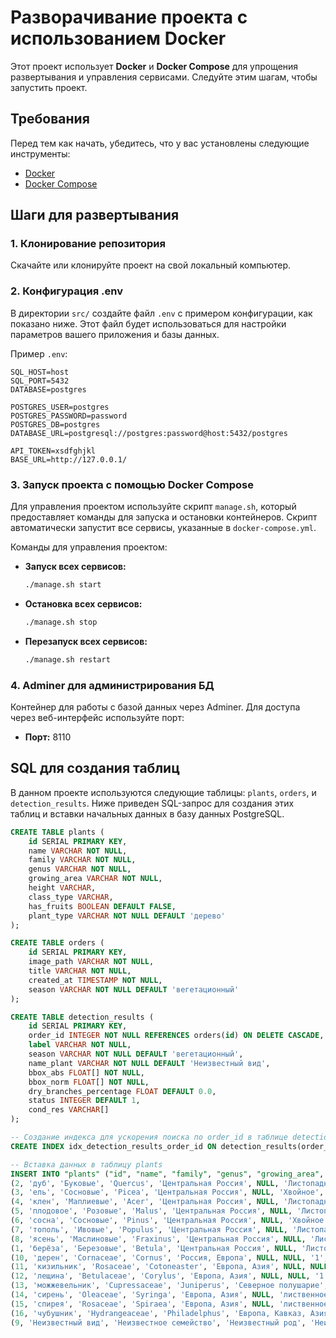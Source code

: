 # Разворачивание проекта с использованием Docker

Этот проект использует **Docker** и **Docker Compose** для упрощения развертывания и управления сервисами. Следуйте этим шагам, чтобы запустить проект.

## Требования

Перед тем как начать, убедитесь, что у вас установлены следующие инструменты:

- [Docker](https://docs.docker.com/get-docker/)
- [Docker Compose](https://docs.docker.com/compose/install/)

## Шаги для развертывания

### 1. Клонирование репозитория

Скачайте или клонируйте проект на свой локальный компьютер.

### 2. Конфигурация .env

В директории `src/` создайте файл `.env` с примером конфигурации, как показано ниже. Этот файл будет использоваться для настройки параметров вашего приложения и базы данных.

Пример `.env`:

```env
SQL_HOST=host
SQL_PORT=5432
DATABASE=postgres

POSTGRES_USER=postgres
POSTGRES_PASSWORD=password
POSTGRES_DB=postgres
DATABASE_URL=postgresql://postgres:password@host:5432/postgres 

API_TOKEN=xsdfghjkl
BASE_URL=http://127.0.0.1/
```
### 3. Запуск проекта с помощью Docker Compose

Для управления проектом используйте скрипт `manage.sh`, который предоставляет команды для запуска и остановки контейнеров. Скрипт автоматически запустит все сервисы, указанные в `docker-compose.yml`.

Команды для управления проектом:

- **Запуск всех сервисов:**
  ```bash
  ./manage.sh start
- **Остановка всех сервисов:**
  ```bash
  ./manage.sh stop
- **Перезапуск всех сервисов:**
  ```bash
  ./manage.sh restart

### 4. Adminer для администрирования БД

Контейнер для работы с базой данных через Adminer. Для доступа через веб-интерфейс используйте порт:

- **Порт:** 8110

## SQL для создания таблиц

В данном проекте используются следующие таблицы: `plants`, `orders`, и `detection_results`. Ниже приведен SQL-запрос для создания этих таблиц и вставки начальных данных в базу данных PostgreSQL.

```sql
CREATE TABLE plants (
    id SERIAL PRIMARY KEY,
    name VARCHAR NOT NULL,
    family VARCHAR NOT NULL,
    genus VARCHAR NOT NULL,
    growing_area VARCHAR NOT NULL,
    height VARCHAR,
    class_type VARCHAR,
    has_fruits BOOLEAN DEFAULT FALSE,
    plant_type VARCHAR NOT NULL DEFAULT 'дерево'
);

CREATE TABLE orders (
    id SERIAL PRIMARY KEY,
    image_path VARCHAR NOT NULL,
    title VARCHAR NOT NULL,
    created_at TIMESTAMP NOT NULL,
    season VARCHAR NOT NULL DEFAULT 'вегетационный'
);

CREATE TABLE detection_results (
    id SERIAL PRIMARY KEY,
    order_id INTEGER NOT NULL REFERENCES orders(id) ON DELETE CASCADE,
    label VARCHAR NOT NULL,
    season VARCHAR NOT NULL DEFAULT 'вегетационный',
    name_plant VARCHAR NOT NULL DEFAULT 'Неизвестный вид',
    bbox_abs FLOAT[] NOT NULL,
    bbox_norm FLOAT[] NOT NULL,
    dry_branches_percentage FLOAT DEFAULT 0.0,
    status INTEGER DEFAULT 1,
    cond_res VARCHAR[]
);

-- Создание индекса для ускорения поиска по order_id в таблице detection_results
CREATE INDEX idx_detection_results_order_id ON detection_results(order_id);

-- Вставка данных в таблицу plants
INSERT INTO "plants" ("id", "name", "family", "genus", "growing_area", "height", "class_type", "has_fruits", "plant_type") VALUES
(2, 'дуб', 'Буковые', 'Quercus', 'Центральная Россия', NULL, 'Листопадное', '0', 'дерево'),
(3, 'ель', 'Сосновые', 'Picea', 'Центральная Россия', NULL, 'Хвойное', '0', 'дерево'),
(4, 'клен', 'Маплиевые', 'Acer', 'Центральная Россия', NULL, 'Листопадное', '0', 'дерево'),
(5, 'плодовое', 'Розовые', 'Malus', 'Центральная Россия', NULL, 'Листопадное', '1', 'дерево'),
(6, 'сосна', 'Сосновые', 'Pinus', 'Центральная Россия', NULL, 'Хвойное', '0', 'дерево'),
(7, 'тополь', 'Ивовые', 'Populus', 'Центральная Россия', NULL, 'Листопадное', '0', 'дерево'),
(8, 'ясень', 'Маслиновые', 'Fraxinus', 'Центральная Россия', NULL, 'Листопадное', '0', 'дерево'),
(1, 'берёза', 'Березовые', 'Betula', 'Центральная Россия', NULL, 'Листопадное', '0', 'дерево'),
(10, 'дерен', 'Cornaceae', 'Cornus', 'Россия, Европа', NULL, NULL, '1', 'кустарник'),
(11, 'кизильник', 'Rosaceae', 'Cotoneaster', 'Европа, Азия', NULL, NULL, '1', 'кустарник'),
(12, 'лещина', 'Betulaceae', 'Corylus', 'Европа, Азия', NULL, NULL, '1', 'кустарник'),
(13, 'можжевельник', 'Cupressaceae', 'Juniperus', 'Северное полушарие', NULL, 'хвойное', '1', 'кустарник'),
(14, 'сирень', 'Oleaceae', 'Syringa', 'Европа, Азия', NULL, 'лиственное', '0', 'кустарник'),
(15, 'спирея', 'Rosaceae', 'Spiraea', 'Европа, Азия', NULL, 'лиственное', '0', 'кустарник'),
(16, 'чубушник', 'Hydrangeaceae', 'Philadelphus', 'Европа, Кавказ, Азия', NULL, 'лиственное', '0', 'кустарник'),
(9, 'Неизвестный вид', 'Неизвестное семейство', 'Неизвестный род', 'Неизвестное место', NULL, 'Неизвестное', '0', 'Неизвестное');
